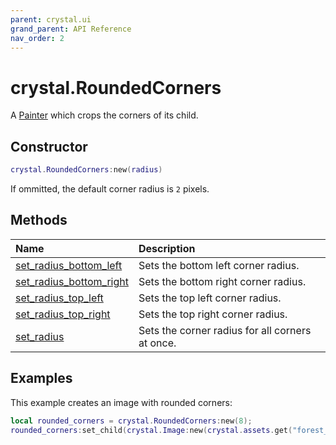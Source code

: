 ```yaml
---
parent: crystal.ui
grand_parent: API Reference
nav_order: 2
---
```


# crystal.RoundedCorners

A [Painter](painter) which crops the corners of its child.

## Constructor

```lua
crystal.RoundedCorners:new(radius)
```

If ommitted, the default corner radius is `2` pixels.

## Methods

| Name                                                               | Description                                     |
| :----------------------------------------------------------------- | :---------------------------------------------- |
| [set_radius_bottom_left](rounded_corners_set_radius_bottom_left)   | Sets the bottom left corner radius.             |
| [set_radius_bottom_right](rounded_corners_set_radius_bottom_right) | Sets the bottom right corner radius.            |
| [set_radius_top_left](rounded_corners_set_radius_top_left)         | Sets the top left corner radius.                |
| [set_radius_top_right](rounded_corners_set_radius_top_right)       | Sets the top right corner radius.               |
| [set_radius](rounded_corners_set_radius)                           | Sets the corner radius for all corners at once. |

## Examples

This example creates an image with rounded corners:

```lua
local rounded_corners = crystal.RoundedCorners:new(8);
rounded_corners:set_child(crystal.Image:new(crystal.assets.get("forest_icon.png")));
```
